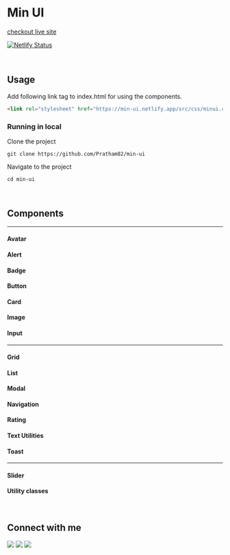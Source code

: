 # Min UI

[checkout live site](https://min-ui.netlify.app/index.html)

[![Netlify Status](https://api.netlify.com/api/v1/badges/bc244140-557e-4a29-858a-6bc89391a52a/deploy-status)](https://app.netlify.com/sites/min-ui/deploys)

<br/>

## Usage

Add following link tag to index.html for using the components.

```html
<link rel="stylesheet" href="https://min-ui.netlify.app/src/css/minui.css" />
```

### Running in local

Clone the project

```shell
git clone https://github.com/Pratham82/min-ui
```

Navigate to the project

```
cd min-ui
```

<br/>

## Components

---

#### Avatar

#### Alert

#### Badge

#### Button

#### Card

#### Image

#### Input

---

#### Grid

#### List

#### Modal

#### Navigation

#### Rating

#### Text Utilities

#### Toast

---

#### Slider

#### Utility classes

<br/>

## Connect with me

[<img src="https://img.shields.io/badge/linkedin-%230077B5.svg?&style=for-the-badge&logo=linkedin&logoColor=white" />][linkedin]
[<img src="https://img.shields.io/badge/twitter-%231DA1F2.svg?&style=for-the-badge&logo=twitter&logoColor=white" />][twitter1]
[<img src = "https://img.shields.io/badge/gmail-%23E4405F.svg?&style=for-the-badge&logo=gmail&logoColor=white">][gmail]

[website]: https://blog-2020-pratham82.netlify.app/
[instagram]: https://instagram.com/pratham82
[linkedin]: https://www.linkedin.com/in/prathameshmali/
[gmail]: mailto:http://www.mali.prathamesh82@gmail.com
[twitter1]: https://twitter.com/Pratham_82
